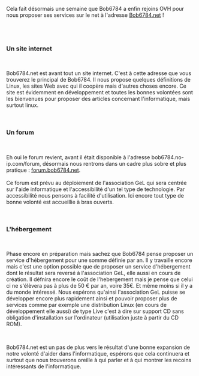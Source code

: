 <p>Cela fait désormais une semaine que Bob6784 a enfin rejoins OVH pour nous proposer ses services sur le net à l'adresse <a href="http://bob6784.net" alt="Site de Bob6784">Bob6784.net</a> !</p><br /><br />
<h3>Un site internet</h3><br />
<p>Bob6784.net est avant tout un site internet. C'est à cette adresse que vous trouverez le principal de Bob6784. Il nous propose quelques définitions de Linux, les sites Web avec qui il coopère mais d'autres choses encore. Ce site est évidemment en développement et toutes les bonnes volontées sont les bienvenues pour proposer des articles concernant l'informatique, mais surtout linux.<p><br />
<h3>Un forum</h3><br />
<p>Eh oui le forum revient, avant il était disponible à l'adresse bob6784.no-ip.com/forum, désormais nous rentrons dans un cadre plus sobre et plus pratique : <a href="http://forum.bob6784.net" alt="Forum de Glandbourg">forum.bob6784.net</a>.<br /><br />
Ce forum est prévu au déploiement de l'association GeL qui sera centrée sur l'aide informatique et l'accessibilité d'un tel type de technologie. Par accessibilité nous pensons à facilité d'utilisation. Ici encore tout type de bonne volonté est accueillie à bras ouverts.</p><br />
<h3>L'hébergement</h3><br />
<p>Phase encore en préparation mais sachez que Bob6784 pense proposer un service d'hébergement pour une somme définie par an. Il y travaille encore mais c'est une option possible que de proposer un service d'hébergement dont le résultat sera reversé à l'association GeL, elle aussi en cours de création. Il défnira encore le coût de l'hebergement mais je pense que celui ci ne s'élèvera pas à plus de 50 € par an, voire 35€. Et même moins si il y a du monde intéressé. Nous espérons qu'ainsi l'association GeL puisse se développer encore plus rapidement ainsi et pouvoir proposer plus de services comme par exemple une distribution Linux (en cours de développement elle aussi) de type Live c'est à dire sur support CD sans obligation d'installation sur l'ordinateur (utilisation juste à partir du CD ROM).</p><br />
<p>Bob6784.net est un pas de plus vers le résultat d'une bonne expansion de notre volonté d'aider dans l'informatique, espérons que cela continuera et surtout que nous trouverons oreille à qui parler et à qui montrer les recoins intéressants de l'informatique.</p><br />

